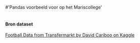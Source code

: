#'Pandas voorbeeld voor op het Mariscollege'
<br/><br/>
<h4>Bron dataset</h4>
<p><a href="https://www.kaggle.com/datasets/davidcariboo/player-scores?resource=download">Football Data from Transfermarkt by David Cariboo on Kaggle</a></p>
